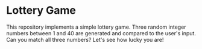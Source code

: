 # Lottery Game 

This repository implements a simple lottery game. Three random integer numbers between 1 and 40 are generated and compared to the user's input. <br>
Can you match all three numbers? Let's see how lucky you are!
